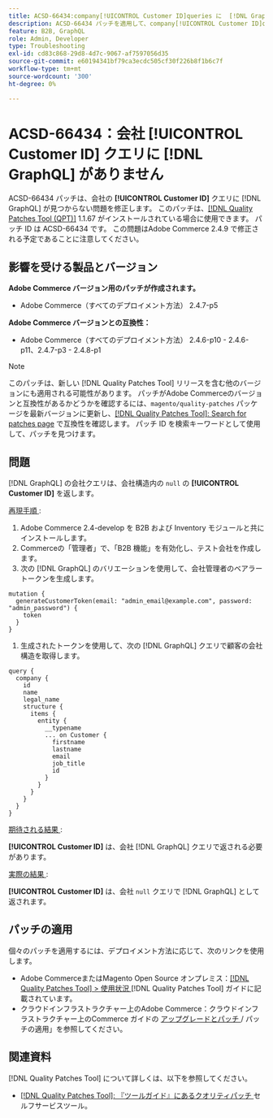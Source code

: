 ```yaml
---
title: ACSD-66434:company[!UICONTROL Customer ID]queries に  [!DNL GraphQL]  がありません
description: ACSD-66434 パッチを適用して、company[!UICONTROL Customer ID]queries に  [!DNL GraphQL]  が見つからないAdobe Commerceの問題を修正します。
feature: B2B, GraphQL
role: Admin, Developer
type: Troubleshooting
exl-id: cd83c868-29d8-4d7c-9067-af7597056d35
source-git-commit: e60194341bf79ca3ecdc505cf30f226b8f1b6c7f
workflow-type: tm+mt
source-wordcount: '300'
ht-degree: 0%

---
```


# ACSD-66434：会社 [!UICONTROL Customer ID] クエリに [!DNL GraphQL] がありません

ACSD-66434 パッチは、会社の **[!UICONTROL Customer ID]** クエリに [!DNL GraphQL] が見つからない問題を修正します。 このパッチは、[[!DNL Quality Patches Tool (QPT)]](/help/tools/quality-patches-tool/quality-patches-tool-to-self-serve-quality-patches.md) 1.1.67 がインストールされている場合に使用できます。 パッチ ID は ACSD-66434 です。 この問題はAdobe Commerce 2.4.9 で修正される予定であることに注意してください。

## 影響を受ける製品とバージョン

**Adobe Commerce バージョン用のパッチが作成されます。**

* Adobe Commerce（すべてのデプロイメント方法） 2.4.7-p5

**Adobe Commerce バージョンとの互換性：**

* Adobe Commerce（すべてのデプロイメント方法） 2.4.6-p10 - 2.4.6-p11、2.4.7-p3 - 2.4.8-p1

>[!NOTE]
>
>このパッチは、新しい [!DNL Quality Patches Tool] リリースを含む他のバージョンにも適用される可能性があります。 パッチがAdobe Commerceのバージョンと互換性があるかどうかを確認するには、`magento/quality-patches` パッケージを最新バージョンに更新し、[[!DNL Quality Patches Tool]: Search for patches page](https://experienceleague.adobe.com/tools/commerce-quality-patches/index.html) で互換性を確認します。 パッチ ID を検索キーワードとして使用して、パッチを見つけます。

## 問題

[!DNL GraphQL] の会社クエリは、会社構造内の `null` の **[!UICONTROL Customer ID]** を返します。

<u> 再現手順 </u>:

1. Adobe Commerce 2.4-develop を B2B および Inventory モジュールと共にインストールします。
1. Commerceの「管理者」で、「B2B 機能」を有効化し、テスト会社を作成します。
1. 次の [!DNL GraphQL] のバリエーションを使用して、会社管理者のベアラートークンを生成します。

```
mutation {
  generateCustomerToken(email: "admin_email@example.com", password: "admin_password") {
    token
  }
}
```

1. 生成されたトークンを使用して、次の [!DNL GraphQL] クエリで顧客の会社構造を取得します。

```
query {
  company {
    id
    name
    legal_name
    structure {
      items {
        entity {
          __typename
          ... on Customer {
            firstname
            lastname
            email
            job_title
            id
          }
        }
      }
    }
  }
}
```

<u> 期待される結果 </u>:

**[!UICONTROL Customer ID]** は、会社 [!DNL GraphQL] クエリで返される必要があります。

<u> 実際の結果 </u>:

**[!UICONTROL Customer ID]** は、会社 `null` クエリで [!DNL GraphQL] として返されます。

## パッチの適用

個々のパッチを適用するには、デプロイメント方法に応じて、次のリンクを使用します。

* Adobe CommerceまたはMagento Open Source オンプレミス：[[!DNL Quality Patches Tool] > 使用状況 ](/help/tools/quality-patches-tool/usage.md)[!DNL Quality Patches Tool] ガイドに記載されています。
* クラウドインフラストラクチャー上のAdobe Commerce：クラウドインフラストラクチャー上のCommerce ガイドの [ アップグレードとパッチ ](https://experienceleague.adobe.com/docs/commerce-cloud-service/user-guide/develop/upgrade/apply-patches.html)/ パッチの適用」を参照してください。

## 関連資料

[!DNL Quality Patches Tool] について詳しくは、以下を参照してください。

* [[!DNL Quality Patches Tool]: 『ツールガイド』にあるクオリティパッチ ](/help/tools/quality-patches-tool/quality-patches-tool-to-self-serve-quality-patches.md) セルフサービスツール。
